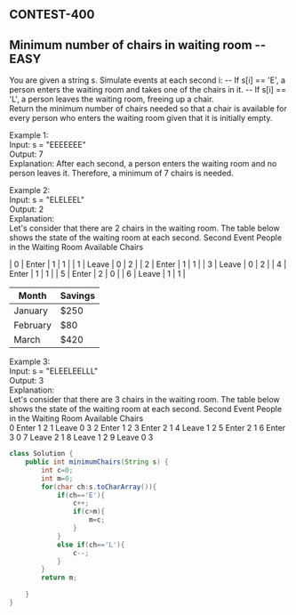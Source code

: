 ## CONTEST-400

## Minimum number of chairs in waiting room  --EASY

You are given a string s. Simulate events at each second i:
-- If s[i] == 'E', a person enters the waiting room and takes one of the chairs in it.
-- If s[i] == 'L', a person leaves the waiting room, freeing up a chair.
</br>
Return the minimum number of chairs needed so that a chair is available for every person who enters the waiting room given that it is initially empty.
</br>

Example 1:
</br>
Input: s = "EEEEEEE"
</br>
Output: 7
</br>
Explanation:
After each second, a person enters the waiting room and no person leaves it. Therefore, a minimum of 7 chairs is needed.
</br>

Example 2:
</br>
Input: s = "ELELEEL"
</br>
Output: 2
</br>
Explanation:
</br>
Let's consider that there are 2 chairs in the waiting room. The table below shows the state of the waiting room at each second.
Second	Event	People in the Waiting Room	Available Chairs
</br>

| 0 | Enter	| 1 | 1 |
| 1	| Leave	| 0	| 2 |
| 2 | Enter	| 1 | 1 |
| 3 | Leave	| 0	| 2 |
| 4 | Enter | 1	| 1 |
| 5	| Enter	| 2	| 0 |
| 6	| Leave	| 1	| 1 |

| Month    | Savings |
| -------- | ------- |
| January  | $250    |
| February | $80     |
| March    | $420    |

Example 3:
</br>
Input: s = "ELEELEELLL"
</br>
Output: 3
</br>
Explanation:
</br>
Let's consider that there are 3 chairs in the waiting room. The table below shows the state of the waiting room at each second.
Second	Event	People in the Waiting Room	Available Chairs
</br>
0	Enter	1	2
1	Leave	0	3
2	Enter	1	2
3	Enter	2	1
4	Leave	1	2
5	Enter	2	1
6	Enter	3	0
7	Leave	2	1
8	Leave	1	2
9	Leave	0	3

```java
class Solution {
    public int minimumChairs(String s) {
        int c=0;
        int m=0;
        for(char ch:s.toCharArray()){
            if(ch=='E'){
                c++;
                if(c>m){
                    m=c;
                }
            }
            else if(ch=='L'){
                c--;
            }
        }
        return m;
        
    }
}
```
